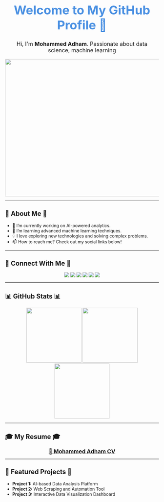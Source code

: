 <h1 align="center" style="color: #4A90E2; font-size: 40px; font-weight: bold;">Welcome to My GitHub Profile 🚀</h1>

<p align="center" style="font-size: 18px;">Hi, I'm <strong>Mohammed Adham</strong>. Passionate about data science, machine learning</p>

<div align="center">
    <img src="https://media3.giphy.com/media/v1.Y2lkPTc5MGI3NjExMjRiZThoeWF6dGR4OGxxdjM0YXN2Nzl2YXJhdnpveHM4dHVmN3dldiZlcD12MV9pbnRlcm5hbF9naWZfYnlfaWQmY3Q9Zw/dWesBcTLavkZuG35MI/giphy.gif" width="150%" height="450px"/>
</div>

---

## 🌟 About Me 🌟
- 🔭 I’m currently working on AI-powered analytics.
- 🌱 I’m learning advanced machine learning techniques.
- 💡 I love exploring new technologies and solving complex problems.
- 📫 How to reach me? Check out my social links below!

---

## 📢 Connect With Me 📢
<div align="center">
  <a href="mailto:mohammedadhamm505@gmail.com"><img src="https://img.shields.io/badge/Gmail-D14836?style=for-the-badge&logo=gmail&logoColor=white"/></a>
  <a href="https://www.linkedin.com/in/mohammed-adham-936381247/" target="_blank"><img src="https://img.shields.io/badge/LinkedIn-0077B5?style=for-the-badge&logo=linkedin&logoColor=white"/></a>
  <a href="https://www.instagram.com/mohammedadhamm505/" target="_blank"><img src="https://img.shields.io/badge/Instagram-E4405F?style=for-the-badge&logo=instagram&logoColor=white"/></a>
  <a href="https://www.kaggle.com/mohammedadham45" target="_blank"><img src="https://img.shields.io/badge/Kaggle-20BEFF?style=for-the-badge&logo=kaggle&logoColor=white"/></a>
  <a href="https://api.whatsapp.com/send?phone=201008978859" target="_blank"><img src="https://img.shields.io/badge/WhatsApp-25D366?style=for-the-badge&logo=whatsapp&logoColor=white"/></a>
  <a href="https://www.facebook.com/" target="_blank"><img src="https://img.shields.io/badge/Facebook-1877F2?style=for-the-badge&logo=facebook&logoColor=white"/></a>
</div>

---

## 📊 GitHub Stats 📊
<div align="center">
  <img src="https://github-readme-streak-stats.herokuapp.com/?user=MohammedAdham&theme=vue-dark" height="180"/>
  <img src="https://github-readme-stats.vercel.app/api?username=MohammedAdham&show_icons=true&theme=vue-dark&include_all_commits=true&count_private=true" height="180"/>
  <img src="https://github-readme-stats.vercel.app/api/top-langs/?username=MohammedAdham&layout=compact&theme=vue-dark" height="180"/>
</div>

---

## 🎓 My Resume 🎓
<p align="center">
  <a href="https://drive.google.com/uc?export=download&id=1KbHD__Aw7ZbN9ItBt5V7YiiflyCnSih5" target="_blank" style="font-size: 18px; font-weight: bold;">📜 Mohammed Adham CV</a>
</p>

---

## 🚀 Featured Projects 🚀
- **Project 1:** AI-based Data Analysis Platform
- **Project 2:** Web Scraping and Automation Tool
- **Project 3:** Interactive Data Visualization Dashboard
